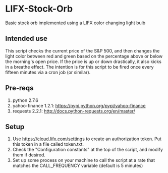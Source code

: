 # LIFX-Stock-Orb
Basic stock orb implemented using a LIFX color changing light bulb

## Intended use
This script checks the current price of the S&P 500, and then changes the light color between red and green based on the percentage
above or below the morning's open price. If the price is up or down drastically, it also kicks in a breathe effect. The intention is
for this script to be fired once every fifteen minutes via a cron job (or similar).

## Pre-reqs

1. python 2.7.6
2. yahoo-finance 1.2.1: https://pypi.python.org/pypi/yahoo-finance
3. requests 2.2.1: http://docs.python-requests.org/en/master/

## Setup

1. Use https://cloud.lifx.com/settings to create an authorization token. Put this token in a file called token.txt.
2. Check the "Configuration constants" at the top of the script, and modify them if desired.
3. Set up some process on your machine to call the script at a rate that matches the CALL_FREQUENCY variable (default is 5 minutes)
